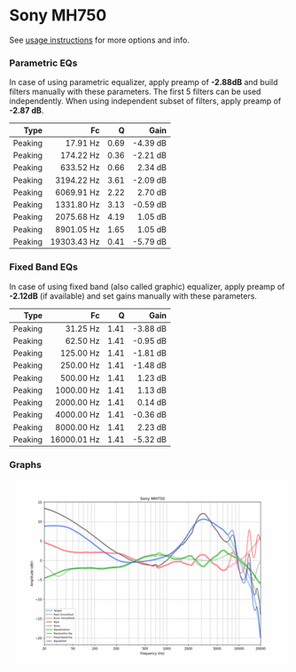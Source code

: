 # Sony MH750
See [usage instructions](https://github.com/jaakkopasanen/AutoEq#usage) for more options and info.

### Parametric EQs
In case of using parametric equalizer, apply preamp of **-2.88dB** and build filters manually
with these parameters. The first 5 filters can be used independently.
When using independent subset of filters, apply preamp of **-2.87 dB**.

| Type    | Fc          |    Q | Gain     |
|--------:|------------:|-----:|---------:|
| Peaking | 17.91 Hz    | 0.69 | -4.39 dB |
| Peaking | 174.22 Hz   | 0.36 | -2.21 dB |
| Peaking | 633.52 Hz   | 0.66 | 2.34 dB  |
| Peaking | 3194.22 Hz  | 3.61 | -2.09 dB |
| Peaking | 6069.91 Hz  | 2.22 | 2.70 dB  |
| Peaking | 1331.80 Hz  | 3.13 | -0.59 dB |
| Peaking | 2075.68 Hz  | 4.19 | 1.05 dB  |
| Peaking | 8901.05 Hz  | 1.65 | 1.05 dB  |
| Peaking | 19303.43 Hz | 0.41 | -5.79 dB |

### Fixed Band EQs
In case of using fixed band (also called graphic) equalizer, apply preamp of **-2.12dB**
(if available) and set gains manually with these parameters.

| Type    | Fc          |    Q | Gain     |
|--------:|------------:|-----:|---------:|
| Peaking | 31.25 Hz    | 1.41 | -3.88 dB |
| Peaking | 62.50 Hz    | 1.41 | -0.95 dB |
| Peaking | 125.00 Hz   | 1.41 | -1.81 dB |
| Peaking | 250.00 Hz   | 1.41 | -1.48 dB |
| Peaking | 500.00 Hz   | 1.41 | 1.23 dB  |
| Peaking | 1000.00 Hz  | 1.41 | 1.13 dB  |
| Peaking | 2000.00 Hz  | 1.41 | 0.14 dB  |
| Peaking | 4000.00 Hz  | 1.41 | -0.36 dB |
| Peaking | 8000.00 Hz  | 1.41 | 2.23 dB  |
| Peaking | 16000.01 Hz | 1.41 | -5.32 dB |

### Graphs
![](./Sony%20MH750.png)